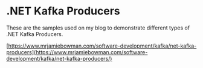 # .NET Kafka Producers
These are the samples used on my blog to demonstrate different types of .NET Kafka Producers.

[https://www.mrjamiebowman.com/software-development/kafka/net-kafka-producers](https://www.mrjamiebowman.com/software-development/kafka/net-kafka-producers/)
